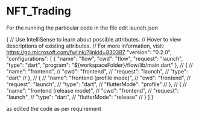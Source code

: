 # NFT_Trading


For the running the particular code in the file edit launch.json

{
     // Use IntelliSense to learn about possible attributes.
     // Hover to view descriptions of existing attributes.
     // For more information, visit: https://go.microsoft.com/fwlink/?linkid=830387
     "version": "0.2.0",
     "configurations": [
          {
               "name": "flow",
               "cwd": "flow",
               "request": "launch",
               "type": "dart",
               "program": "${workspaceFolder}/flow/lib/main.dart"
          },
          // {
          //      "name": "frontend",
          //      "cwd": "frontend",
          //      "request": "launch",
          //      "type": "dart"
          // },
          // {
          //      "name": "frontend (profile mode)",
          //      "cwd": "frontend",
          //      "request": "launch",
          //      "type": "dart",
          //      "flutterMode": "profile"
          // },
          // {
          //      "name": "frontend (release mode)",
          //      "cwd": "frontend",
          //      "request": "launch",
          //      "type": "dart",
          //      "flutterMode": "release"
          // }
     ]
}

as edited the code as per requirement 